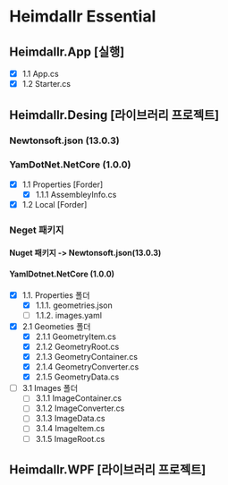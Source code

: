 # Heimdallr Essential

## Heimdallr.App [실행]
- [x] 1.1 App.cs
- [x] 1.2 Starter.cs

## Heimdallr.Desing [라이브러리 프로젝트]
  ### Newtonsoft.json (13.0.3) 
  ### YamDotNet.NetCore (1.0.0)
- [x] 1.1 Properties [Forder]
  - [x] 1.1.1 AssembleyInfo.cs
- [x] 1.2 Local [Forder] 
### Neget 패키지
  #### Nuget 패키지 -> Newtonsoft.json(13.0.3)
  #### YamlDotnet.NetCore (1.0.0)
- [x] 1.1. Properties 폴더
    - [x] 1.1.1. geometries.json
    - [ ] 1.1.2. images.yaml
- [x] 2.1 Geometies 폴더
    - [x] 2.1.1 GeometryItem.cs
    - [x] 2.1.2 GeometryRoot.cs
    - [x] 2.1.3 GeometryContainer.cs
    - [x] 2.1.4 GeometryConverter.cs
    - [x] 2.1.5 GeometryData.cs
- [ ] 3.1 Images 폴더
    - [ ] 3.1.1 ImageContainer.cs
    - [ ] 3.1.2 ImageConverter.cs
    - [ ] 3.1.3 ImageData.cs
    - [ ] 3.1.4 ImageItem.cs
    - [ ] 3.1.5 ImageRoot.cs

## Heimdallr.WPF [라이브러리 프로젝트]

